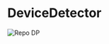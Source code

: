 # DeviceDetector

![Repo DP](https://raw.githubusercontent.com/Rasters-RTR06/DeviceDetector/blob/main/detect.png)

